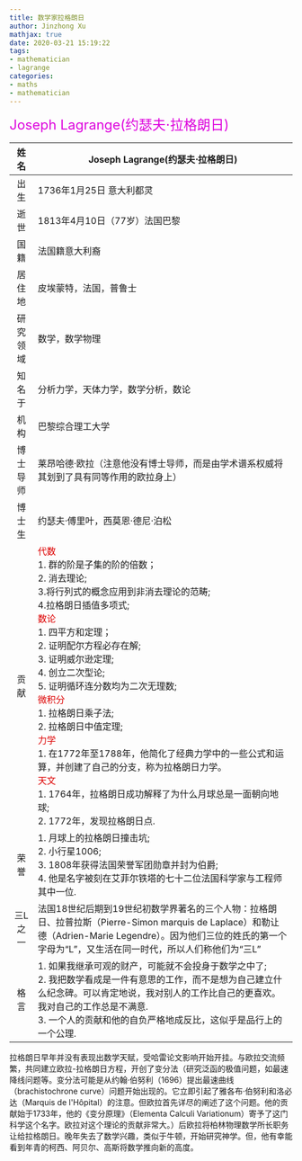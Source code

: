 ```yaml
---
title: 数学家拉格朗日
author: Jinzhong Xu
mathjax: true
date: 2020-03-21 15:19:22
tags:
- mathematician
- lagrange
categories: 
- maths
- mathematician
---
```


<font color='dd00dd' size=5>Joseph Lagrange(约瑟夫$\cdot$拉格朗日)</font>

<!--more-->

|   姓名   | Joseph Lagrange(约瑟夫$\cdot$拉格朗日)                       |
| :------: | ------------------------------------------------------------ |
|   出生   | 1736年1月25日 意大利都灵                                     |
|   逝世   | 1813年4月10日（77岁）法国巴黎                                |
|   国籍   | 法国籍意大利裔                                               |
|  居住地  | 皮埃蒙特，法国，普鲁士                                       |
| 研究领域 | 数学，数学物理                                               |
|  知名于  | 分析力学，天体力学，数学分析，数论                           |
|   机构   | 巴黎综合理工大学                                             |
| 博士导师 | 莱昂哈德·欧拉（注意他没有博士导师，而是由学术谱系权威将其划到了具有同等作用的欧拉身上） |
|  博士生  | 约瑟夫·傅里叶，西莫恩·德尼·泊松                              |
|   贡献   | <font color='dd0000'>代数</font><br> 1. 群的阶是子集的阶的倍数；<br> 2. 消去理论;<br> 3.将行列式的概念应用到非消去理论的范畴;<br> 4.拉格朗日插值多项式;<br><font color='dd0000'>数论</font><br> 1. 四平方和定理；<br> 2. 证明配尔方程必存在解;<br> 3. 证明威尔逊定理;<br> 4. 创立二次型论;<br> 5. 证明循环连分数均为二次无理数;<br><font color='dd0000'>微积分</font><br> 1. 拉格朗日乘子法;<br> 2. 拉格朗日中值定理;<br><font color='dd0000'>力学</font><br> 1. 在1772年至1788年，他简化了经典力学中的一些公式和运算，并创建了自己的分支，称为拉格朗日力学。<br><font color='dd0000'>天文</font><br> 1. 1764年，拉格朗日成功解释了为什么月球总是一面朝向地球;<br> 2. 1772年，发现拉格朗日点. |
|   荣誉   | 1. 月球上的拉格朗日撞击坑;<br>2. 小行星1006;<br>3. 1808年获得法国荣誉军团勋章并封为伯爵;<br>4. 他是名字被刻在艾菲尔铁塔的七十二位法国科学家与工程师其中一位. |
| 三L之一  | 法国18世纪后期到19世纪初数学界著名的三个人物：拉格朗日、拉普拉斯（Pierre-Simon marquis de Laplace）和勒让德（Adrien-Marie Legendre）。因为他们三位的姓氏的第一个字母为“L”，又生活在同一时代，所以人们称他们为“三L” |
|   格言   | 1. 如果我继承可观的财产，可能就不会投身于数学之中了;<br>2. 我把数学看成是一件有意思的工作，而不是想为自己建立什么纪念碑。可以肯定地说，我对别人的工作比自己的更喜欢。我对自己的工作总是不满意.<br>3. 一个人的贡献和他的自负严格地成反比，这似乎是品行上的一个公理. |

拉格朗日早年并没有表现出数学天赋，受哈雷论文影响开始开挂。与欧拉交流频繁，共同建立欧拉-拉格朗日方程，开创了变分法（研究泛函的极值问题，如最速降线问题等。变分法可能是从约翰·伯努利（1696）提出最速曲线（brachistochrone curve）问题开始出现的。它立即引起了雅各布·伯努利和洛必达（Marquis de l'Hôpital）的注意。但欧拉首先详尽的阐述了这个问题。他的贡献始于1733年，他的《变分原理》（Elementa Calculi Variationum）寄予了这门科学这个名字。欧拉对这个理论的贡献非常大。）后欧拉将柏林物理数学所长职务让给拉格朗日。晚年失去了数学兴趣，类似于牛顿，开始研究神学。但，他有幸能看到年青的柯西、阿贝尔、高斯将数学推向新的高度。